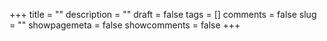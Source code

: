 +++
title = ""
description = ""
draft = false
tags = []
comments = false
slug = ""
showpagemeta = false
showcomments = false
+++
